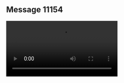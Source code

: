 ## Message 11154



![Video](https://data.iron-swords.co.il/2024/August/30/https://data.iron-swords.co.il/2024/August/30/11154/11154_media.mp4)
